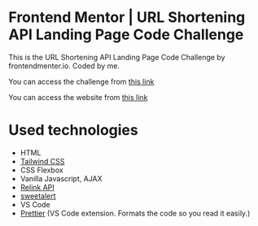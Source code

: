 # Frontend Mentor | URL Shortening API Landing Page Code Challenge

This is the URL Shortening API Landing Page  Code Challenge by frontendmenter.io. Coded by me.

You can access the challenge from <a href="https://www.frontendmentor.io/challenges/url-shortening-api-landing-page-2ce3ob-G" target="_blank">this link</a>

You can access the website from <a href="https://fatihcaen-manage-landing-page.netlify.app/" target="_blank">this link</a>

# Used technologies

- HTML
- <a href="https://tailwindcss.com">Tailwind CSS</a>
- CSS Flexbox
- Vanilla Javascript, AJAX
- <a href="https://rel.ink/">Relink API</a>
- <a href="https://sweetalert2.github.io">sweetalert</a>
- VS Code
- <a href="https://marketplace.visualstudio.com/items?itemName=esbenp.prettier-vscode" target="_blank">Prettier</a> (VS Code extension. Formats the code so you read it easily.)
